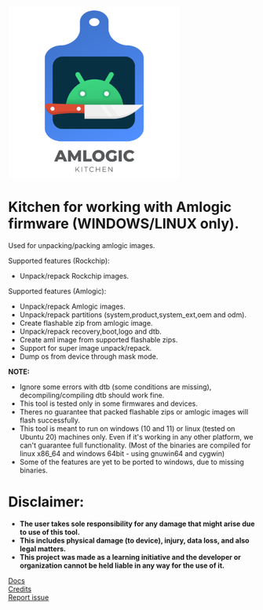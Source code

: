 <p align="left">
  <img src="docs/logo.png" width="350" >
</p>

# Kitchen for working with Amlogic firmware (WINDOWS/LINUX only).
Used for unpacking/packing amlogic images.

Supported features (Rockchip):
- Unpack/repack Rockchip images.

Supported features (Amlogic):
- Unpack/repack Amlogic images.
- Unpack/repack partitions (system,product,system_ext,oem and odm).
- Create flashable zip from amlogic image.
- Unpack/repack recovery,boot,logo and dtb.
- Create aml image from supported flashable zips.
- Support for super image unpack/repack.
- Dump os from device through mask mode.

<b>NOTE:</b>
- Ignore some errors with dtb (some conditions are missing), decompiling/compiling dtb should work fine.
- This tool is tested only in some firmwares and devices.
- Theres no guarantee that packed flashable zips or amlogic images will flash successfully.
- This tool is meant to run on windows (10 and 11) or linux (tested on Ubuntu 20) machines only. Even if it's working in any other platform, we can't guarantee full functionality. (Most of the binaries are compiled for linux x86_64 and windows 64bit - using gnuwin64 and cygwin)
- Some of the features are yet to be ported to windows, due to missing binaries.

# Disclaimer:

- <b>The user takes sole responsibility for any damage that might arise due to use of this tool. <br/>
- This includes physical damage (to device), injury, data loss, and also legal matters. <br/>
- This project was made as a learning initiative and the developer or organization cannot be held liable in any way for the use of it.</b>

[Docs](docs)<br/>
[Credits](docs/credits.md)<br/>
[Report issue](https://github.com/xKern/AmlogicKitchen/issues/new)
